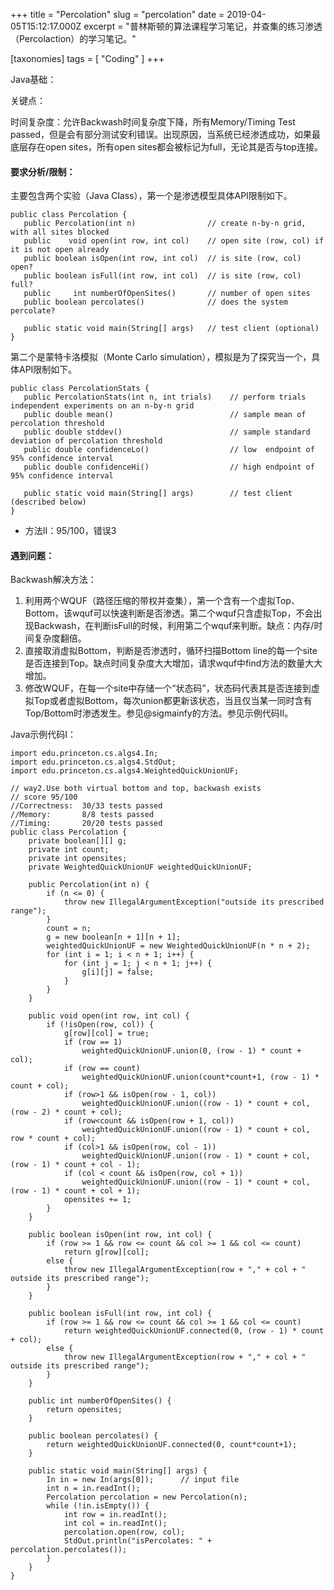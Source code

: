+++
title = "Percolation"
slug = "percolation"
date = 2019-04-05T15:12:17.000Z
excerpt = "普林斯顿的算法课程学习笔记，并查集的练习渗透（Percolaction）的学习笔记。"

[taxonomies]
tags = [ "Coding" ]
+++

Java基础：

关键点：

时间复杂度：允许Backwash时间复杂度下降，所有Memory/Timing Test passed，但是会有部分测试安利错误。出现原因，当系统已经渗透成功，如果最底层存在open sites，所有open sites都会被标记为full，无论其是否与top连接。

#### 要求分析/限制：

主要包含两个实验（Java Class），第一个是渗透模型具体API限制如下。

    public class Percolation {
       public Percolation(int n)                // create n-by-n grid, with all sites blocked
       public    void open(int row, int col)    // open site (row, col) if it is not open already
       public boolean isOpen(int row, int col)  // is site (row, col) open?
       public boolean isFull(int row, int col)  // is site (row, col) full?
       public     int numberOfOpenSites()       // number of open sites
       public boolean percolates()              // does the system percolate?
    
       public static void main(String[] args)   // test client (optional)
    }
    

第二个是蒙特卡洛模拟（Monte Carlo simulation），模拟是为了探究当一个，具体API限制如下。

    public class PercolationStats {
       public PercolationStats(int n, int trials)    // perform trials independent experiments on an n-by-n grid
       public double mean()                          // sample mean of percolation threshold
       public double stddev()                        // sample standard deviation of percolation threshold
       public double confidenceLo()                  // low  endpoint of 95% confidence interval
       public double confidenceHi()                  // high endpoint of 95% confidence interval
    
       public static void main(String[] args)        // test client (described below)
    }
    

- 方法II：95/100，错误3

#### 遇到问题：

Backwash解决方法：

1. 利用两个WQUF（路径压缩的带权并查集），第一个含有一个虚拟Top、Bottom，该wquf可以快速判断是否渗透。第二个wquf只含虚拟Top，不会出现Backwash，在判断isFull的时候，利用第二个wquf来判断。缺点：内存/时间复杂度翻倍。
2. 直接取消虚拟Bottom，判断是否渗透时，循环扫描Bottom line的每一个site是否连接到Top。缺点时间复杂度大大增加，请求wquf中find方法的数量大大增加。
3. 修改WQUF，在每一个site中存储一个“状态码”，状态码代表其是否连接到虚拟Top或者虚拟Bottom，每次union都更新该状态，当且仅当某一同时含有Top/Bottom时渗透发生。参见@sigmainfy的方法。参见示例代码II。

Java示例代码I：

    import edu.princeton.cs.algs4.In;
    import edu.princeton.cs.algs4.StdOut;
    import edu.princeton.cs.algs4.WeightedQuickUnionUF;
    
    // way2.Use both virtual bottom and top, backwash exists
    // score 95/100
    //Correctness:  30/33 tests passed
    //Memory:       8/8 tests passed
    //Timing:       20/20 tests passed
    public class Percolation {
        private boolean[][] g;
        private int count;
        private int opensites;
        private WeightedQuickUnionUF weightedQuickUnionUF;
    
        public Percolation(int n) {
            if (n <= 0) {
                throw new IllegalArgumentException("outside its prescribed range");
            }
            count = n;
            g = new boolean[n + 1][n + 1];
            weightedQuickUnionUF = new WeightedQuickUnionUF(n * n + 2);
            for (int i = 1; i < n + 1; i++) {
                for (int j = 1; j < n + 1; j++) {
                    g[i][j] = false;
                }
            }
        }
    
        public void open(int row, int col) {
            if (!isOpen(row, col)) {
                g[row][col] = true;
                if (row == 1)
                    weightedQuickUnionUF.union(0, (row - 1) * count + col);
                if (row == count)
                    weightedQuickUnionUF.union(count*count+1, (row - 1) * count + col);
                if (row>1 && isOpen(row - 1, col))
                    weightedQuickUnionUF.union((row - 1) * count + col, (row - 2) * count + col);
                if (row<count && isOpen(row + 1, col))
                    weightedQuickUnionUF.union((row - 1) * count + col, row * count + col);
                if (col>1 && isOpen(row, col - 1))
                    weightedQuickUnionUF.union((row - 1) * count + col, (row - 1) * count + col - 1);
                if (col < count && isOpen(row, col + 1))
                    weightedQuickUnionUF.union((row - 1) * count + col, (row - 1) * count + col + 1);
                opensites += 1;
            }
        }
    
        public boolean isOpen(int row, int col) {
            if (row >= 1 && row <= count && col >= 1 && col <= count)
                return g[row][col];
            else {
                throw new IllegalArgumentException(row + "," + col + " outside its prescribed range");
            }
        }
    
        public boolean isFull(int row, int col) {
            if (row >= 1 && row <= count && col >= 1 && col <= count)
                return weightedQuickUnionUF.connected(0, (row - 1) * count + col);
            else {
                throw new IllegalArgumentException(row + "," + col + " outside its prescribed range");
            }
        }
    
        public int numberOfOpenSites() {
            return opensites;
        }
    
        public boolean percolates() {
            return weightedQuickUnionUF.connected(0, count*count+1);
        }
    
        public static void main(String[] args) {
            In in = new In(args[0]);      // input file
            int n = in.readInt();
            Percolation percolation = new Percolation(n);
            while (!in.isEmpty()) {
                int row = in.readInt();
                int col = in.readInt();
                percolation.open(row, col);
                StdOut.println("isPercolates: " + percolation.percolates());
            }
        }
    }
    
    
